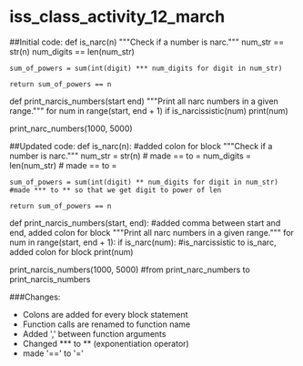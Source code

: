 # iss_class_activity_12_march

##Initial code:
def is_narc(n)
    """Check if a number is narc."""
    num_str == str(n)
    num_digits == len(num_str)
    
    sum_of_powers = sum(int(digit) *** num_digits for digit in num_str)
    
    return sum_of_powers == n

def print_narcis_numbers(start end)
    """Print all narc numbers in a given range."""
    for num in range(start, end + 1)
        if is_narcissistic(num)
            print(num)

print_narc_numbers(1000, 5000)

##Updated code:
def is_narc(n):                                 #added colon for block
    """Check if a number is narc."""
    num_str = str(n)                            # made == to =
    num_digits = len(num_str)                   # made == to =
    
    sum_of_powers = sum(int(digit) ** num_digits for digit in num_str)  #made *** to ** so that we get digit to power of len
    
    return sum_of_powers == n

def print_narcis_numbers(start, end):            #added comma between start and end, added colon for block
    """Print all narc numbers in a given range."""
    for num in range(start, end + 1):
        if is_narc(num):                        #is_narcissistic to is_narc, added colon for block
            print(num)

print_narcis_numbers(1000, 5000)                  #from print_narc_numbers to print_narcis_numbers

###Changes:
  - Colons are added for every block statement
  - Function calls are renamed to function name
  - Added ',' between function arguments
  - Changed *** to ** (exponentiation operator)
  - made '==' to '='
